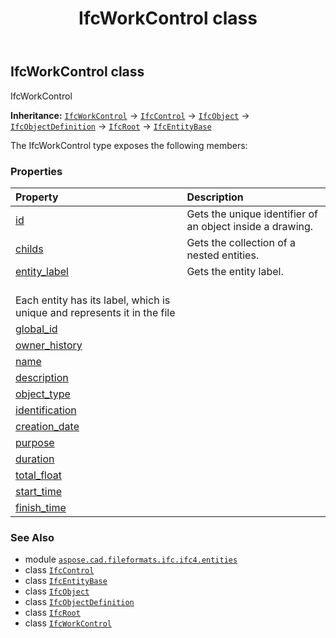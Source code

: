 ﻿---
title: IfcWorkControl class
second_title: Aspose.CAD for Python via .NET API References
description: 
type: docs
weight: 7710
url: /python-net/aspose.cad.fileformats.ifc.ifc4.entities/ifcworkcontrol/
is_root: false
---

## IfcWorkControl class

IfcWorkControl



**Inheritance:** [`IfcWorkControl`](/cad/python-net/aspose.cad.fileformats.ifc.ifc4.entities/ifcworkcontrol) → 
[`IfcControl`](/cad/python-net/aspose.cad.fileformats.ifc.ifc4.entities/ifccontrol) → 
[`IfcObject`](/cad/python-net/aspose.cad.fileformats.ifc.ifc4.entities/ifcobject) → 
[`IfcObjectDefinition`](/cad/python-net/aspose.cad.fileformats.ifc.ifc4.entities/ifcobjectdefinition) → 
[`IfcRoot`](/cad/python-net/aspose.cad.fileformats.ifc.ifc4.entities/ifcroot) → 
[`IfcEntityBase`](/cad/python-net/aspose.cad.fileformats.ifc/ifcentitybase)



The IfcWorkControl type exposes the following members:

### Properties
| Property | Description |
| :- | :- |
| [id](/cad/python-net/aspose.cad.fileformats.ifc.ifc4.entities/ifcworkcontrol/id) | Gets the unique identifier of an object inside a drawing. |
| [childs](/cad/python-net/aspose.cad.fileformats.ifc.ifc4.entities/ifcworkcontrol/childs) | Gets the collection of a nested entities. |
| [entity_label](/cad/python-net/aspose.cad.fileformats.ifc.ifc4.entities/ifcworkcontrol/entity_label) | Gets the entity label.<br/>Each entity has its label, which is unique and represents it in the file |
| [global_id](/cad/python-net/aspose.cad.fileformats.ifc.ifc4.entities/ifcworkcontrol/global_id) |  |
| [owner_history](/cad/python-net/aspose.cad.fileformats.ifc.ifc4.entities/ifcworkcontrol/owner_history) |  |
| [name](/cad/python-net/aspose.cad.fileformats.ifc.ifc4.entities/ifcworkcontrol/name) |  |
| [description](/cad/python-net/aspose.cad.fileformats.ifc.ifc4.entities/ifcworkcontrol/description) |  |
| [object_type](/cad/python-net/aspose.cad.fileformats.ifc.ifc4.entities/ifcworkcontrol/object_type) |  |
| [identification](/cad/python-net/aspose.cad.fileformats.ifc.ifc4.entities/ifcworkcontrol/identification) |  |
| [creation_date](/cad/python-net/aspose.cad.fileformats.ifc.ifc4.entities/ifcworkcontrol/creation_date) |  |
| [purpose](/cad/python-net/aspose.cad.fileformats.ifc.ifc4.entities/ifcworkcontrol/purpose) |  |
| [duration](/cad/python-net/aspose.cad.fileformats.ifc.ifc4.entities/ifcworkcontrol/duration) |  |
| [total_float](/cad/python-net/aspose.cad.fileformats.ifc.ifc4.entities/ifcworkcontrol/total_float) |  |
| [start_time](/cad/python-net/aspose.cad.fileformats.ifc.ifc4.entities/ifcworkcontrol/start_time) |  |
| [finish_time](/cad/python-net/aspose.cad.fileformats.ifc.ifc4.entities/ifcworkcontrol/finish_time) |  |



### See Also
* module [`aspose.cad.fileformats.ifc.ifc4.entities`](..)
* class [`IfcControl`](/cad/python-net/aspose.cad.fileformats.ifc.ifc4.entities/ifccontrol)
* class [`IfcEntityBase`](/cad/python-net/aspose.cad.fileformats.ifc/ifcentitybase)
* class [`IfcObject`](/cad/python-net/aspose.cad.fileformats.ifc.ifc4.entities/ifcobject)
* class [`IfcObjectDefinition`](/cad/python-net/aspose.cad.fileformats.ifc.ifc4.entities/ifcobjectdefinition)
* class [`IfcRoot`](/cad/python-net/aspose.cad.fileformats.ifc.ifc4.entities/ifcroot)
* class [`IfcWorkControl`](/cad/python-net/aspose.cad.fileformats.ifc.ifc4.entities/ifcworkcontrol)
